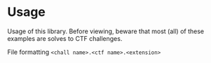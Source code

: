# Usage

Usage of this library. Before viewing, beware that most (all) of these examples are solves to CTF challenges.

File formatting `<chall name>.<ctf name>.<extension>`
